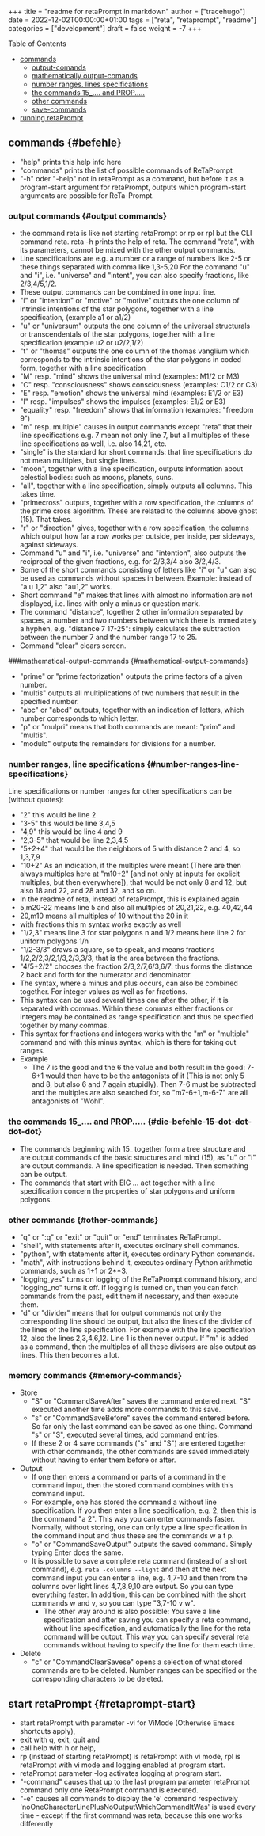+++
title = "readme for retaPrompt in markdown"
author = ["tracehugo"]
date = 2022-12-02T00:00:00+01:00
tags = ["reta", "retaprompt", "readme"]
categories = ["development"]
draft = false
weight = -7
+++

<div class="ox-hugo-toc toc">

<div class="heading">Table of Contents</div>

- [commands](#befehle)
    - [output-comands](#ausgabe-befehle)
    - [mathematically output-comands](#mathematically-ausgabe-befehle)
    - [number ranges. lines specifications](#zahlenbereiche-zeilenangaben)
    - [the commands 15_.... and PROP.....](#die-befehle-15-dot-dot-dot-dot)
    - [other commands](#sonstige-befehle)
    - [save-commands](#speicher-befehle)
- [running retaPrompt](#retaprompt-starten)

</div>
<!--endtoc-->


## commands {#befehle}

-   "help" prints this help info here
-   "commands" prints the list of possible commands of ReTaPrompt
-   "-h" oder "-help" not in retaPrompt as a command, but before it as a program-start argument for retaPrompt, outputs which program-start arguments are possible for ReTa-Prompt.

### output commands {#output commands}

-   the command reta is like not starting retaPrompt or rp or rpl but the CLI command reta.
    reta -h prints the help of reta. The command "reta", with its parameters, cannot be mixed with the other output commands.
-   Line specifications are e.g. a number or a range of numbers like 2-5 or these things separated with comma like 1,3-5,20
    For the command "u" and "i", i.e. "universe" and "intent", you can also specify fractions, like 2/3,4/5,1/2.
-   These output commands can be combined in one input line.
-   "i" or "intention" or "motive" or "motive" outputs the one column of intrinsic intentions of the star polygons, together with a line specification, (example a1 or a1/2)
-   "u" or "universum" outputs the one column of the universal structurals or transcendentals of the star polygons, together with a line specification (example u2 or u2/2,1/2)
-   "t" or "thomas" outputs the one column of the thomas vanglium which corresponds to the intrinsic intentions of the star polygons in coded form, together with a line specification
-   "M" resp. "mind" shows the universal mind (examples: M1/2 or M3)
-   "C" resp. "consciousness" shows consciousness (examples: C1/2 or C3)
-   "E" resp. "emotion" shows the universal mind (examples: E1/2 or E3)
-   "I" resp. "impulses" shows the impulses (examples: E1/2 or E3)
-   "equality" resp. "freedom" shows that information (examples: "freedom 9")
-   "m" resp. multiple" causes in output commands except "reta" that their line specifications e.g. 7 mean not only line 7, but all multiples of these line specifications as well, i.e. also 14,21, etc.
-   "single" is the standard for short commands: that line specifications do not mean multiples, but single lines.
-   "moon", together with a line specification, outputs information about celestial bodies: such as moons, planets, suns.
-   "all", together with a line specification, simply outputs all columns. This takes time.
-   "primecross" outputs, together with a row specification, the columns of the prime cross algorithm. These are related to the columns above ghost (15). That takes.
-   "r" or "direction" gives, together with a row specification, the columns which output how far a row works per outside, per inside, per sideways, against sideways.
-   Command "u" and "i", i.e. "universe" and "intention", also outputs the reciprocal of the given fractions, e.g. for 2/3,3/4 also 3/2,4/3.
-   Some of the short commands consisting of letters like "i" or "u" can also be used as commands without spaces in between. Example: instead of "a u 1,2" also "au1,2" works.
-   Short command "e" makes that lines with almost no information are not displayed, i.e. lines with only a minus or question mark.
-   The command "distance", together 2 other information separated by spaces, a number and two numbers between which there is immediately a hyphen, e.g. "distance 7 17-25": simply calculates the subtraction between the number 7 and the number range 17 to 25.
-   Command "clear" clears screen.

###mathematical-output-commands {#mathematical-output-commands}

-   "prime" or "prime factorization" outputs the prime factors of a given number.
-   "multis" outputs all multiplications of two numbers that result in the specified number.
-   "abc" or "abcd" outputs, together with an indication of letters, which number corresponds to which letter.
-   "p" or "mulpri" means that both commands are meant: "prim" and "multis".
-   "modulo" outputs the remainders for divisions for a number.


### number ranges, line specifications {#number-ranges-line-specifications}

Line specifications or number ranges for other specifications can be (without quotes):

-   "2" this would be line 2
-   "3-5" this would be line 3,4,5
-   "4,9" this would be line 4 and 9
-   "2,3-5" that would be line 2,3,4,5
-   "5+2+4" that would be the neighbors of 5 with distance 2 and 4, so 1,3,7,9
-   "10+2" As an indication, if the multiples were meant (There are then always multiples here at "m10+2" [and not only at inputs for explicit multiples, but then everywhere]), that would be not only 8 and 12, but also 18 and 22, and 28 and 32, and so on.
-   In the readme of reta, instead of retaPrompt, this is explained again
-   5,m20-22 means line 5 and also all multiples of 20,21,22, e.g. 40,42,44
-   20,m10 means all multiples of 10 without the 20 in it
-   with fractions this m syntax works exactly as well
-   "1/2,3" means line 3 for star polygons n and 1/2 means here line 2 for uniform polygons 1/n
-   "1/2-3/3" draws a square, so to speak, and means fractions 1/2,2/2,3/2,1/3,2/3,3/3, that is the area between the fractions.
-   "4/5+2/2" chooses the fraction 2/3,2/7,6/3,6/7: thus forms the distance 2 back and forth for the numerator and denominator
-   The syntax, where a minus and plus occurs, can also be combined together. For integer values as well as for fractions.
-   This syntax can be used several times one after the other, if it is separated with commas. Within these commas either fractions or integers may be contained as range specification and thus be specified together by many commas.
-   This syntax for fractions and integers works with the "m" or "multiple" command and with this minus syntax, which is there for taking out ranges.
-   Example
    - The 7 is the good and the 6 the value and both result in the good: 7-6+1 would then have to be the antagonists of it (This is not only 5 and 8, but also 6 and 7 again stupidly). Then 7-6 must be subtracted and the multiples are also searched for, so "m7-6+1,m-6-7" are all antagonists of "Wohl".

### the commands 15_.... and PROP..... {#die-befehle-15-dot-dot-dot-dot}

-   The commands beginning with 15\_ together form a tree structure and are output commands of the basic structures and mind (15), as "u" or "i" are output commands. A line specification is needed. Then something can be output.
-   The commands that start with EIG ... act together with a line specification concern the properties of star polygons and uniform polygons.

### other commands {#other-commands}

-   "q" or ":q" or "exit" or "quit" or "end" terminates ReTaPrompt.
-   "shell", with statements after it, executes ordinary shell commands.
-   "python", with statements after it, executes ordinary Python commands.
-   "math", with instructions behind it, executes ordinary Python arithmetic commands, such as 1+1 or 2\*\*3.
-   "logging_yes" turns on logging of the ReTaPrompt command history, and "logging_no" turns it off. If logging is turned on, then you can fetch commands from the past, edit them if necessary, and then execute them.
-   "d" or "divider" means that for output commands not only the corresponding line should be output, but also the lines of the divider of the lines of the line specification. For example with the line specification 12, also the lines 2,3,4,6,12. Line 1 is then never output.
    If "m" is added as a command, then the multiples of all these divisors are also output as lines. This then becomes a lot.


### memory commands {#memory-commands}

-   Store
    - "S" or "CommandSaveAfter" saves the command entered next. "S" executed another time adds more commands to this save.
    - "s" or "CommandSaveBefore" saves the command entered before. So far only the last command can be saved as one thing.
        Command "s" or "S", executed several times, add command entries.
    - If these 2 or 4 save commands ("s" and "S") are entered together with other commands, the other commands are saved immediately without having to enter them before or after.
-   Output
    - If one then enters a command or parts of a command in the command input, then the stored command combines with this command input.
    - For example, one has stored the command a without line specification. If you then enter a line specification, e.g. 2, then this is the command "a 2". This way you can enter commands faster.
    Normally, without storing, one can only type a line specification in the command input and thus these are the commands w a t p.
    - "o" or "CommandSaveOutput" outputs the saved command. Simply typing Enter does the same.
    - It is possible to save a complete reta command (instead of a short command), e.g. `reta -columns --light` and then at the next command input you can enter a line, e.g. 4,7-10 and then from the columns over light lines 4,7,8,9,10 are output. So you can type everything faster. In addition, this can be combined with the short commands w and v, so you can type "3,7-10 v w".
        - The other way around is also possible: You save a line specification and after saving you can specify a reta command, without line specification, and automatically the line for the reta command will be output. This way you can specify several reta commands without having to specify the line for them each time.
-   Delete
    - "c" or "CommandClearSavese" opens a selection of what stored commands are to be deleted.
    Number ranges can be specified or the corresponding characters to be deleted.


## start retaPrompt {#retaprompt-start}

-   start retaPrompt with parameter -vi for ViMode (Otherwise Emacs shortcuts apply),
-   exit with q, exit, quit and
-   call help with h or help,
-   rp (instead of starting retaPrompt) is retaPrompt with vi mode, rpl is retaPrompt with vi mode and logging enabled at program start.
-   retaPrompt parameter -log activates logging at program start.
-   "-command" causes that up to the last program parameter retaPrompt command only one RetaPrompt command is executed.
-   "-e" causes all commands to display the 'e' command   respectively 'noOneCharacterLinePlusNoOutputWhichCommandItWas' is used every time - except if the first command was reta, because  this one works differently
